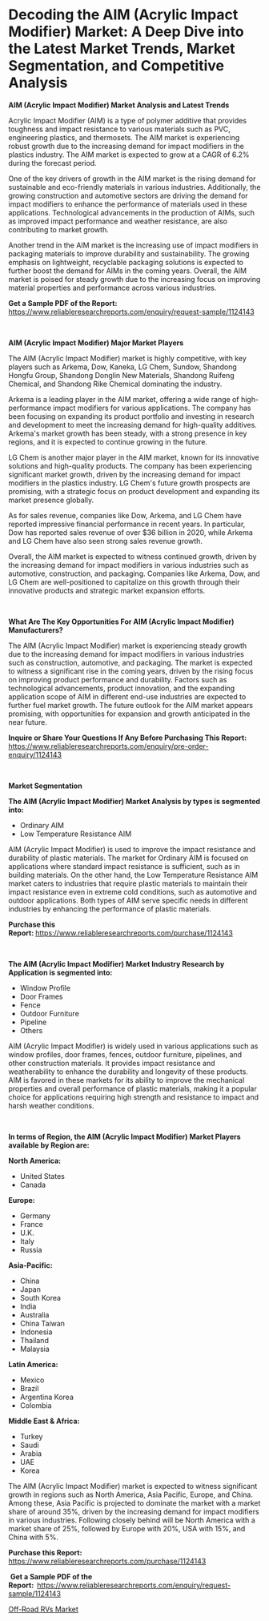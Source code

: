 <p><h1>Decoding the AIM (Acrylic Impact Modifier) Market: A Deep Dive into the Latest Market Trends, Market Segmentation, and Competitive Analysis</h1></p><p><strong>AIM (Acrylic Impact Modifier) Market Analysis and Latest Trends</strong></p>
<p><p>Acrylic Impact Modifier (AIM) is a type of polymer additive that provides toughness and impact resistance to various materials such as PVC, engineering plastics, and thermosets. The AIM market is experiencing robust growth due to the increasing demand for impact modifiers in the plastics industry. The AIM market is expected to grow at a CAGR of 6.2% during the forecast period.</p><p>One of the key drivers of growth in the AIM market is the rising demand for sustainable and eco-friendly materials in various industries. Additionally, the growing construction and automotive sectors are driving the demand for impact modifiers to enhance the performance of materials used in these applications. Technological advancements in the production of AIMs, such as improved impact performance and weather resistance, are also contributing to market growth.</p><p>Another trend in the AIM market is the increasing use of impact modifiers in packaging materials to improve durability and sustainability. The growing emphasis on lightweight, recyclable packaging solutions is expected to further boost the demand for AIMs in the coming years. Overall, the AIM market is poised for steady growth due to the increasing focus on improving material properties and performance across various industries.</p></p>
<p><strong>Get a Sample PDF of the Report:&nbsp;</strong> <a href="https://www.reliableresearchreports.com/enquiry/request-sample/1124143">https://www.reliableresearchreports.com/enquiry/request-sample/1124143</a></p>
<p>&nbsp;</p>
<p><strong>AIM (Acrylic Impact Modifier) Major Market Players</strong></p>
<p><p>The AIM (Acrylic Impact Modifier) market is highly competitive, with key players such as Arkema, Dow, Kaneka, LG Chem, Sundow, Shandong Hongfu Group, Shandong Donglin New Materials, Shandong Ruifeng Chemical, and Shandong Rike Chemical dominating the industry.</p><p>Arkema is a leading player in the AIM market, offering a wide range of high-performance impact modifiers for various applications. The company has been focusing on expanding its product portfolio and investing in research and development to meet the increasing demand for high-quality additives. Arkema's market growth has been steady, with a strong presence in key regions, and it is expected to continue growing in the future.</p><p>LG Chem is another major player in the AIM market, known for its innovative solutions and high-quality products. The company has been experiencing significant market growth, driven by the increasing demand for impact modifiers in the plastics industry. LG Chem's future growth prospects are promising, with a strategic focus on product development and expanding its market presence globally.</p><p>As for sales revenue, companies like Dow, Arkema, and LG Chem have reported impressive financial performance in recent years. In particular, Dow has reported sales revenue of over $36 billion in 2020, while Arkema and LG Chem have also seen strong sales revenue growth.</p><p>Overall, the AIM market is expected to witness continued growth, driven by the increasing demand for impact modifiers in various industries such as automotive, construction, and packaging. Companies like Arkema, Dow, and LG Chem are well-positioned to capitalize on this growth through their innovative products and strategic market expansion efforts.</p></p>
<p>&nbsp;</p>
<p><strong>What Are The Key Opportunities For AIM (Acrylic Impact Modifier) Manufacturers?</strong></p>
<p><p>The AIM (Acrylic Impact Modifier) market is experiencing steady growth due to the increasing demand for impact modifiers in various industries such as construction, automotive, and packaging. The market is expected to witness a significant rise in the coming years, driven by the rising focus on improving product performance and durability. Factors such as technological advancements, product innovation, and the expanding application scope of AIM in different end-use industries are expected to further fuel market growth. The future outlook for the AIM market appears promising, with opportunities for expansion and growth anticipated in the near future.</p></p>
<p><strong>Inquire or Share Your Questions If Any Before Purchasing This Report:</strong> <a href="https://www.reliableresearchreports.com/enquiry/pre-order-enquiry/1124143">https://www.reliableresearchreports.com/enquiry/pre-order-enquiry/1124143</a></p>
<p>&nbsp;</p>
<p><strong>Market Segmentation</strong></p>
<p><strong>The AIM (Acrylic Impact Modifier) Market Analysis by types is segmented into:</strong></p>
<p><ul><li>Ordinary AIM</li><li>Low Temperature Resistance AIM</li></ul></p>
<p><p>AIM (Acrylic Impact Modifier) is used to improve the impact resistance and durability of plastic materials. The market for Ordinary AIM is focused on applications where standard impact resistance is sufficient, such as in building materials. On the other hand, the Low Temperature Resistance AIM market caters to industries that require plastic materials to maintain their impact resistance even in extreme cold conditions, such as automotive and outdoor applications. Both types of AIM serve specific needs in different industries by enhancing the performance of plastic materials.</p></p>
<p><strong>Purchase this Report:&nbsp;</strong><a href="https://www.reliableresearchreports.com/purchase/1124143">https://www.reliableresearchreports.com/purchase/1124143</a></p>
<p>&nbsp;</p>
<p><strong>The AIM (Acrylic Impact Modifier) Market Industry Research by Application is segmented into:</strong></p>
<p><ul><li>Window Profile</li><li>Door Frames</li><li>Fence</li><li>Outdoor Furniture</li><li>Pipeline</li><li>Others</li></ul></p>
<p><p>AIM (Acrylic Impact Modifier) is widely used in various applications such as window profiles, door frames, fences, outdoor furniture, pipelines, and other construction materials. It provides impact resistance and weatherability to enhance the durability and longevity of these products. AIM is favored in these markets for its ability to improve the mechanical properties and overall performance of plastic materials, making it a popular choice for applications requiring high strength and resistance to impact and harsh weather conditions.</p></p>
<p>&nbsp;</p>
<p><strong>In terms of Region, the AIM (Acrylic Impact Modifier) Market Players available by Region are:</strong></p>
<p>
    <p> <strong> North America: </strong>
        <ul>
            <li>United States</li>
            <li>Canada</li>
        </ul>
        </p> 
    <p> <strong> Europe: </strong>
        <ul>
            <li>Germany</li>
            <li>France</li>
            <li>U.K.</li>
            <li>Italy</li>
            <li>Russia</li>
        </ul>
        </p> 
    <p> <strong> Asia-Pacific: </strong>
        <ul>
            <li>China</li>
            <li>Japan</li>
            <li>South Korea</li>
            <li>India</li>
            <li>Australia</li>
            <li>China Taiwan</li>
            <li>Indonesia</li>
            <li>Thailand</li>
            <li>Malaysia</li>
        </ul>
        </p> 
    <p> <strong> Latin America: </strong>
        <ul>
            <li>Mexico</li>
            <li>Brazil</li>
            <li>Argentina Korea</li>
            <li>Colombia</li>
        </ul>
        </p> 
    <p> <strong> Middle East & Africa: </strong>
        <ul>
            <li>Turkey</li>
            <li>Saudi</li>
            <li>Arabia</li>
            <li>UAE</li>
            <li>Korea</li>
        </ul>
    </p>
    </p>
<p><p>The AIM (Acrylic Impact Modifier) market is expected to witness significant growth in regions such as North America, Asia Pacific, Europe, and China. Among these, Asia Pacific is projected to dominate the market with a market share of around 35%, driven by the increasing demand for impact modifiers in various industries. Following closely behind will be North America with a market share of 25%, followed by Europe with 20%, USA with 15%, and China with 5%.</p></p>
<p><strong>Purchase this Report: </strong><a href="https://www.reliableresearchreports.com/purchase/1124143">https://www.reliableresearchreports.com/purchase/1124143</a></p>
<p>&nbsp;<strong>Get a Sample PDF of the Report:&nbsp;&nbsp;</strong><a href="https://www.reliableresearchreports.com/enquiry/request-sample/1124143">https://www.reliableresearchreports.com/enquiry/request-sample/1124143</a></p>
<p><strong></strong></p>
<p><p><a href="https://nifty-kite-d51.notion.site/Off-Road-RVs-Market-Insights-Market-Players-and-Forecast-Till-2031-c8df5db471994b33b3f938ba59c02e17">Off-Road RVs Market</a></p></p>